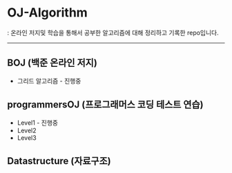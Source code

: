 # OJ-Algorithm
: 온라인 저지및 학습을 통해서 공부한 알고리즘에 대해 정리하고 기록한 repo입니다.

---

## BOJ (백준 온라인 저지)
- 그리드 알고리즘 - 진행중

## programmersOJ (프로그래머스 코딩 테스트 연습)
- Level1 - 진행중
- Level2
- Level3

## Datastructure (자료구조)
